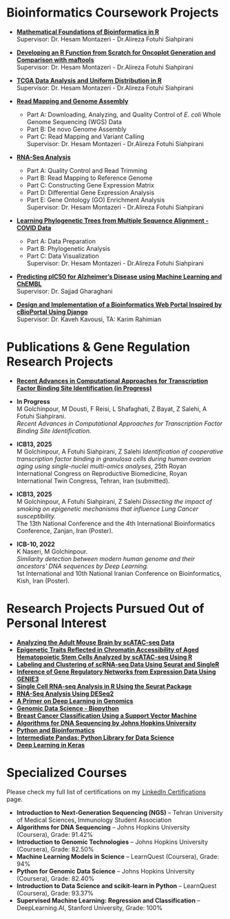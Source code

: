 
# Bioinformatics Coursework Projects

- **[Mathematical Foundations of Bioinformatics in R](https://github.com/mariyagolchin/MFB-R-Programming-1/blob/main/HW_P01.pdf)**  
  Supervisor: Dr. Hesam Montazeri - Dr.Alireza Fotuhi Siahpirani
- **[Developing an R Function from Scratch for Oncoplot Generation and Comparison with maftools](https://github.com/mariyagolchin/MFB-R-Programming-2/blob/main/HW_P02.pdf)**  
  Supervisor: Dr. Hesam Montazeri - Dr.Alireza Fotuhi Siahpirani
- **[TCGA Data Analysis and Uniform Distribution in R](https://github.com/mariyagolchin/MFB-R-Programming-4/blob/main/HW_P04.pdf)**  
  Supervisor: Dr. Hesam Montazeri  - Dr.Alireza Fotuhi Siahpirani 

- **[Read Mapping and Genome Assembly](https://github.com/mariyagolchin/Read-mapping-and-genome-assembly/blob/main/Project_questions.pdf)**  
  - Part A: Downloading, Analyzing, and Quality Control of *E. coli* Whole Genome Sequencing (WGS) Data  
  - Part B: De novo Genome Assembly  
  - Part C: Read Mapping and Variant Calling  
  Supervisor: Dr. Hesam Montazeri - Dr.Alireza Fotuhi Siahpirani 
- **[RNA-Seq Analysis](https://github.com/mariyagolchin/RNA-Seq-analysis/blob/main/AIB_proj2_1402.pdf)**  
  - Part A: Quality Control and Read Trimming  
  - Part B: Read Mapping to Reference Genome  
  - Part C: Constructing Gene Expression Matrix  
  - Part D: Differential Gene Expression Analysis  
  - Part E: Gene Ontology (GO) Enrichment Analysis  
  Supervisor: Dr. Hesam Montazeri  - Dr.Alireza Fotuhi Siahpirani 
- **[Learning Phylogenetic Trees from Multiple Sequence Alignment - COVID Data](https://github.com/mariyagolchin/Learning-Phylogenetic-Trees/blob/main/Project_questions.pdf)**  
  - Part A: Data Preparation  
  - Part B: Phylogenetic Analysis  
  - Part C: Data Visualization  
  Supervisor: Dr. Hesam Montazeri   - Dr.Alireza Fotuhi Siahpirani

- **[Predicting pIC50 for Alzheimer’s Disease using Machine Learning and ChEMBL](https://github.com/mariyagolchin/Predicting-PIC50-with-machine-learning)**  
  Supervisor: Dr. Sajjad Gharaghani  

- **[Design and Implementation of a Bioinformatics Web Portal Inspired by cBioPortal Using Django](https://github.com/mariyagolchin/Cbioportal)**  
  Supervisor: Dr. Kaveh Kavousi, TA: Karim Rahimian  


# Publications & Gene Regulation Research Projects 

- **[Recent Advances in Computational Approaches for Transcription Factor Binding Site Identification (in Progress)](https://github.com/mariyagolchin/TFBS-Prediction)**  

- **In Progress**  
  M Golchinpour, M Dousti, F Reisi, L Shafaghati, Z Bayat, Z Salehi, A Fotuhi Siahpirani.  
  *Recent Advances in Computational Approaches for Transcription Factor Binding Site Identification.*

 - **ICB13, 2025**  
  M Golchinpour, A Fotuhi Siahpirani, Z Salehi *Identification of cooperative transcription factor binding in granulosa cells during human
ovarian aging using single-nuclei multi-omics analyses*, 25th Royan International Congress on Reproductive Biomedicine, Royan International Twin Congress, Tehran, Iran (submitted).

- **ICB13, 2025**  
  M Golchinpour, A Fotuhi Siahpirani, Z Salehi *Dissecting the impact of smoking on epigenetic mechanisms that influence Lung Cancer susceptibility.*  
  The 13th National Conference and the 4th International Bioinformatics Conference, Zanjan, Iran (Poster).

- **ICB-10, 2022**  
  K Naseri, M Golchinpour.  
  *Similarity detection between modern human genome and their ancestors' DNA sequences by Deep Learning.*  
  1st International and 10th National Iranian Conference on Bioinformatics, Kish, Iran (Poster).


# Research Projects Pursued Out of Personal Interest

- **[Analyzing the Adult Mouse Brain by scATAC-seq Data](https://github.com/mariyagolchin/Analyzing-adult-mouse-brain-scATAC-seq-Compiled-August-20-2024?tab=readme-ov-file)**  
- **[Epigenetic Traits Reflected in Chromatin Accessibility of Aged Hematopoietic Stem Cells Analyzed by scATAC-seq Using R](https://github.com/mariyagolchin/implementing-Epigenetic-traits-inscribed-in-chromatin-accessibility-in-aged-hematopoietic-stem-cells/tree/main)**  
- **[Labeling and Clustering of scRNA-seq Data Using Seurat and SingleR](https://github.com/mariyagolchin/LableCells_SingleR)**  
- **[Inference of Gene Regulatory Networks from Expression Data Using GENIE3](https://github.com/mariyagolchin/GENIE3_GRN-Inference)**  
- **[Single Cell RNA-seq Analysis in R Using the Seurat Package](https://github.com/mariyagolchin/scRNA-seq-analysis-with-Seurat)**  
- **[RNA-Seq Analysis Using DESeq2](https://github.com/mariyagolchin/RNAseq_analysis)**  
- **[A Primer on Deep Learning in Genomics](https://github.com/mariyagolchin/A-Primer-on-Deep-Learning-in-Genomics)**  
- **[Genomic Data Science - Biopython](https://github.com/mariyagolchin/Python-for-Genomic-Data-Science/blob/main/Python_for_Genomic_Data_Science.ipynb)**  
- **[Breast Cancer Classification Using a Support Vector Machine](https://github.com/mariyagolchin/Breast-Cancer-Classification-Using-a-Support-Vector-Machine?tab=readme-ov-file)**  
- **[Algorithms for DNA Sequencing by Johns Hopkins University](https://github.com/mariyagolchin/Algorithms-for-DNA-Sequencing-Ben-Langmead)**  
- **[Python and Bioinformatics](https://github.com/mariyagolchin/Python-and-Bioinformatics)**  
- **[Intermediate Pandas: Python Library for Data Science](https://github.com/mariyagolchin/IntermediatePandasPythonLibraryforDataScience)**  
- **[Deep Learning in Keras](https://github.com/mariyagolchin/Deep-Learning-in-Keras-Tutorial)**


# Specialized Courses

Please check my full list of certifications on my [LinkedIn Certifications](https://www.linkedin.com/in/mariyagolchinpour/details/certifications/) page.

- **Introduction to Next-Generation Sequencing (NGS)** – Tehran University of Medical Sciences, Immunology Student Association  
- **Algorithms for DNA Sequencing** – Johns Hopkins University (Coursera), Grade: 91.42%
- **Introduction to Genomic Technologies** – Johns Hopkins University (Coursera), Grade: 82.50%
- **Machine Learning Models in Science** – LearnQuest (Coursera), Grade: 94%
- **Python for Genomic Data Science** – Johns Hopkins University (Coursera), Grade: 82.40%
- **Introduction to Data Science and scikit-learn in Python** – LearnQuest (Coursera), Grade: 93.37%
- **Supervised Machine Learning: Regression and Classification** – DeepLearning.AI, Stanford University, Grade: 100%

